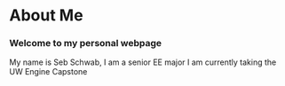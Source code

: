 # About Me
### Welcome to my personal webpage
My name is Seb Schwab, I am a senior EE major
I am currently taking the UW Engine Capstone
